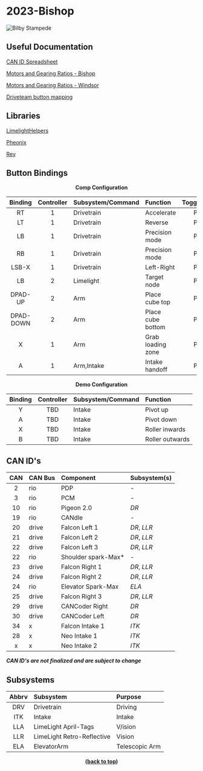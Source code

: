 # 2023-Bishop
![Bilby Stampede](https://cdn.discordapp.com/attachments/794885191898365975/1081014101024714762/bishopLogo_2.png)

## Useful Documentation
[CAN ID Spreadsheet](https://docs.google.com/spreadsheets/d/1NtnqaaMVDYO0TyJ946Wxg0dBtV19xBe5mVzWcAWxIAw/edit#gid=1456793576)

[Motors and Gearing Ratios - Bishop](https://docs.google.com/spreadsheets/d/1mly-FWH9S1RMrAUBcaXnyuavnCqU-cXk0Q0pLDEhZ-Y/edit#gid=1544976692)

[Motors and Gearing Ratios - Windsor](https://docs.google.com/spreadsheets/d/1FxBIIsZFDOvoKsso25b7TmFgGUk4gB1KhH03Lld9y3U/edit#gid=1544976692)

[Driveteam button mapping](https://docs.google.com/document/d/1LmwfAIl3pLnZguX8B4lljc1ZuzqiQKjrft7fehE6e5s/edit)

## Libraries 
[LimelightHelpers](https://github.com/LimelightVision/limelightlib-wpijava)

[Pheonix](https://store.ctr-electronics.com/software/)

[Rev](https://docs.revrobotics.com/sparkmax/software-resources/spark-max-api-information)

## Button Bindings
<p align="center"><b>Comp Configuration<b><p>

| Binding | Controller | Subsystem/Command | Function | Toggle/Push | 
|:-------:|:----------:|:------------------|:---------|:-----------:|
|RT|1|Drivetrain|Accelerate|Push|
|LT|1|Drivetrain|Reverse|Push|
|LB|1|Drivetrain|Precision mode|Push|
|RB|1|Drivetrain|Precision mode|Push|
|LSB-X|1|Drivetrain|Left-Right|Push|
|LB|2|Limelight|Target node|Push|
|DPAD-UP|2|Arm|Place cube top|Push|
|DPAD-DOWN|2|Arm|Place cube bottom|Push|
|X|1|Arm|Grab loading zone|Push|
|A|1|Arm,Intake|Intake handoff|Push|


<p align="center"><b>Demo Configuration<b><p>

| Binding | Controller | Subsystem/Command | Function |
|:-------:|:----------:|:------------------|:---------|
|Y|TBD|Intake|Pivot up|
|A|TBD|Intake|Pivot down|
|X|TBD|Intake|Roller inwards|
|B|TBD|Intake|Roller outwards|


## CAN ID's
| CAN | CAN Bus | Component | Subsystem(s) |
|:---:|:--------|:----------|:-------------|
|2|rio|PDP|-
|3|rio|PCM|-
|10|rio|Pigeon 2.0|*DR*
|19|rio|CANdle|-
|20|drive|Falcon Left 1|*DR*, *LLR*
|21|drive|Falcon Left 2|*DR*, *LLR*
|22|drive|Falcon Left 3|*DR*, *LLR*
|22|rio|Shoulder spark-Max*|-
|23|drive|Falcon Right 1|*DR*, *LLR*
|24|drive|Falcon Right 2|*DR*, *LLR*
|24|rio|Elevator Spark-Max|*ELA*
|25|drive|Falcon Right 3|*DR*, *LLR*
|29|drive|CANCoder Right|*DR*
|30|drive|CANCoder Left|*DR*
|34|x|Falcon Intake 1|*ITK*
|28|x|Neo Intake 1|*ITK*
|x|x|Neo Intake 2|*ITK*

*CAN ID's are not finalized and are subject to change*

## Subsystems
|Abbrv|Subsystem|Purpose| 
|:---:|:--------|:------|
|DRV|Drivetrain|Driving|
|ITK|Intake|Intake|
|LLA|LimeLight April-Tags|V/ision|
|LLR|LimeLight Retro-Reflective|Vision|
|ELA|ElevatorArm|Telescopic Arm|

<p align="center">(<a href="#readme-top">back to top</a>)</p>

